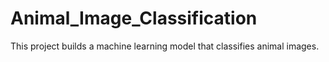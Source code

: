 # Animal_Image_Classification

This project builds a machine learning model that classifies animal images.
